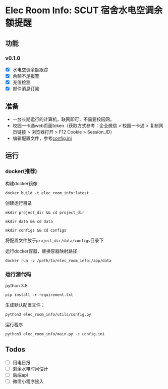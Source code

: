 # Elec Room Info: SCUT 宿舍水电空调余额提醒

## 功能

### v0.1.0

- [x] 水电空调余额跟踪
- [x] 余额不足报警
- [x] 充值检测
- [x] 邮件消息订阅

## 准备

- 一台长期运行的计算机，联网即可，不需要校园网。
- 校园一卡通web页面token（获取方式参考：企业微信 > 校园一卡通 > 复制网页链接 > 浏览器打开 > F12 Cookie > Session_ID）
- 编辑配置文件，参考[config.ini](/sample_config.ini)

## 运行

### docker(推荐)

构建docker镜像

`docker build -t elec_room_info:latest .`

创建运行目录

`mkdir project_dir && cd project_dir`

`mkdir data && cd data`

`mkdir configs && cd configs`

将配置文件放于`project_dir/data/configs`目录下

运行docker容器，替换容器映射路径

`docker run -v /path/to/elec_room_info:/app/data`

### 运行源代码

python 3.8

`pip install -r requirement.txt`

生成默认配置文件：

`python3 elec_room_info/utils/config.py`

运行程序

`python3 elec_room_info/main.py -c config.ini`

## Todos

- [ ] 用电日报
- [ ] 剩余水电时间估计
- [ ] 后端api
- [ ] 微信小程序接入